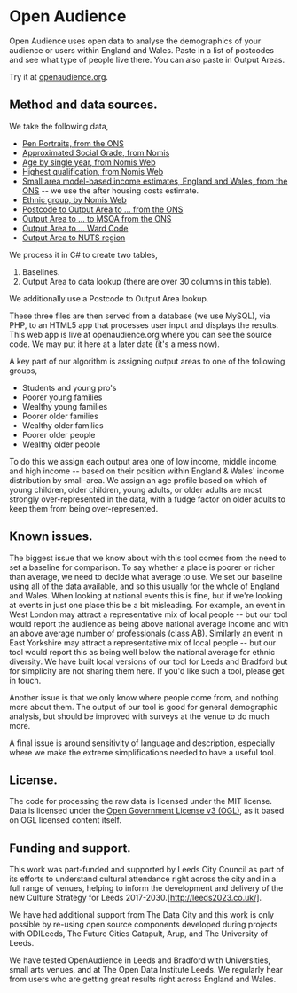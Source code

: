 # Open Audience

Open Audience uses open data to analyse the demographics of your audience or users within England and Wales. Paste in a list of postcodes and see what type of people live there. You can also paste in Output Areas.

Try it at [openaudience.org](https://www.openaudience.org).

## Method and data sources.
We take the following data,
* [Pen Portraits, from the ONS](https://www.ons.gov.uk/methodology/geography/geographicalproducts/areaclassifications/2011areaclassifications/datasets)
* [Approximated Social Grade, from Nomis](https://www.nomisweb.co.uk/census/2011/qs611ew)
* [Age by single year, from Nomis Web](https://www.nomisweb.co.uk/census/2011/qs103ew)
* [Highest qualification, from Nomis Web](https://www.nomisweb.co.uk/census/2011/qs501ew)
* [Small area model-based income estimates, England and Wales, from the ONS](https://www.ons.gov.uk/peoplepopulationandcommunity/personalandhouseholdfinances/incomeandwealth/bulletins/smallareamodelbasedincomeestimates/financialyearending2014) -- we use the after housing costs estimate.
* [Ethnic group, by Nomis Web](https://www.nomisweb.co.uk/census/2011/qs201ew)
* [Postcode to Output Area to ... from the ONS](https://ons.maps.arcgis.com/home/item.html?id=ef72efd6adf64b11a2228f7b3e95deea)
* [Output Area to ... to MSOA from the ONS](http://geoportal.statistics.gov.uk/datasets/output-area-to-local-authority-district-to-lower-layer-super-output-area-to-middle-layer-super-output-area-to-local-enterprise-partnership-april-2017-lookup-in-england-v2)
* [Output Area to ... Ward Code](http://geoportal.statistics.gov.uk/datasets/output-area-to-ward-to-local-authority-district-december-2017-lookup-in-england-and-wales)
* [Output Area to NUTS region](https://geoportal1-ons.opendata.arcgis.com/datasets/a957f5205da24cb7bf22d3d1c671a7b1)

We process it in C# to create two tables,

1. Baselines.
2. Output Area to data lookup (there are over 30 columns in this table).

We additionally use a Postcode to Output Area lookup.

These three files are then served from a database (we use MySQL), via PHP, to an HTML5 app that processes user input and displays the results. This web app is live at openaudience.org where you can see the source code. We may put it here at a later date (it's a mess now).

A key part of our algorithm is assigning output areas to one of the following groups,
* Students and young pro's
* Poorer young families
* Wealthy young families
* Poorer older families
* Wealthy older families
* Poorer older people
* Wealthy older people

To do this we assign each output area one of low income, middle income, and high income -- based on their position within England & Wales' income distribution by small-area. We assign an age profile based on which of young children, older children, young adults, or older adults are most strongly over-represented in the data, with a fudge factor on older adults to keep them from being over-represented.

## Known issues.
The biggest issue that we know about with this tool comes from the need to set a baseline for comparison. To say whether a place is poorer or richer than average, we need to decide what average to use. We set our baseline using all of the data available, and so this usually for the whole of England and Wales. When looking at national events this is fine, but if we're looking at events in just one place this be a bit misleading. For example, an event in West London may attract a representative mix of local people -- but our tool would report the audience as being above national average income and with an above average number of professionals (class AB). Similarly an event in East Yorkshire may attract a representative mix of local people -- but our tool would report this as being well below the national average for ethnic diversity. We have built local versions of our tool for Leeds and Bradford but for simplicity are not sharing them here. If you'd like such a tool, please get in touch.

Another issue is that we only know where people come from, and nothing more about them. The output of our tool is good for general demographic analysis, but should be improved with surveys at the venue to do much more.

A final issue is around sensitivity of language and description, especially where we make the extreme simplifications needed to have a useful tool.

## License.
The code for processing the raw data is licensed under the MIT license. Data is licensed under the [Open Government License v3 (OGL)](http://www.nationalarchives.gov.uk/doc/open-government-licence/version/3/), as it based on OGL licensed content itself.

## Funding and support.
This work was part-funded and supported by Leeds City Council as part of its efforts to understand cultural attendance right across the city and in a full range of venues, helping to inform the development and delivery of the new Culture Strategy for Leeds 2017-2030.[http://leeds2023.co.uk/].

We have had additional support from The Data City and this work is only possible by re-using open source components developed during projects with ODILeeds, The Future Cities Catapult, Arup, and The University of Leeds.

We have tested OpenAudience in Leeds and Bradford with Universities, small arts venues, and at The Open Data Institute Leeds. We regularly hear from users who are getting great results right across England and Wales.
